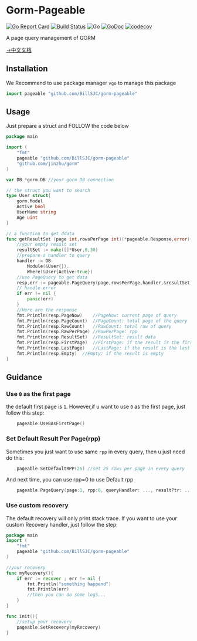 # Gorm-Pageable

[![Go Report Card](https://goreportcard.com/badge/github.com/BillSJC/gorm-pageable)](https://goreportcard.com/report/github.com/BillSJC/gorm-pageable)
[![Build Status](https://travis-ci.org/BillSJC/gorm-pageable.svg?branch=master)](https://travis-ci.org/BillSJC/gorm-pageable)
![Go](https://github.com/BillSJC/gorm-pageable/workflows/Go/badge.svg)
[![GoDoc](https://godoc.org/github.com/BillSJC/gorm-pageable?status.svg)](https://godoc.org/github.com/BillSJC/gorm-pageable)
[![codecov](https://codecov.io/gh/BillSJC/gorm-pageable/branch/master/graph/badge.svg)](https://codecov.io/gh/BillSJC/gorm-pageable)

A page query management of GORM 

[->中文文档](readme-cn.md)

## Installation

We Recommend to use package manager `vgo` to manage this package

```go
import pageable "github.com/BillSJC/gorm-pageable"
```

## Usage

Just prepare a struct and FOLLOW the code below

```go
package main

import (
    "fmt"
    pageable "github.com/BillSJC/gorm-pageable"
    "github.com/jinzhu/gorm"
)

var DB *gorm.DB //your gorm DB connection

// the struct you want to search
type User struct{
    gorm.Model
    Active bool
    UserName string
    Age uint
}

// a function to get ddata
func getResultSet (page int,rowsPerPage int)(*pageable.Response,error){
    //your empty result set
    resultSet := make([]*User,0,30)
    //prepare a handler to query
    handler := DB.
        Module(&User{}).
        Where(&User{Active:true})
    //use PageQuery to get data
    resp,err := pageable.PageQuery(page,rowsPerPage,handler,&resultSet)
    // handle error
    if err != nil {
        panic(err)
    }
    //Here are the response
	fmt.Println(resp.PageNow)    //PageNow: current page of query
	fmt.Println(resp.PageCount)  //PageCount: total page of the query
	fmt.Println(resp.RawCount)   //RawCount: total raw of query
	fmt.Println(resp.RawPerPage) //RawPerPage: rpp
	fmt.Println(resp.ResultSet)  //ResultSet: result data
	fmt.Println(resp.FirstPage)  //FirstPage: if the result is the first page
	fmt.Println(resp.LastPage)   //LastPage: if the result is the last page
	fmt.Println(resp.Empty)  //Empty: if the result is empty
}
```

## Guidance

### Use `0` as the first page

the default first page is `1`. However,if u want to use `0` as the first page, just follow this step:

```go
    pageable.Use0AsFirstPage()
```

### Set Default Result Per Page(rpp)

Sometimes you just want to use same `rpp` in every query, then u just need do this:

```go
    pageable.SetDefaultRPP(25) //set 25 rows per page in every query
```

And next time, you can use rpp=0 to use Default rpp

```go
    pageable.PageQuery(page:1, rpp:0, queryHandler: ..., resultPtr: ...)
```

### Use custom recovery

The default recovery will only print stack trace. If you want to use your custom Recovery handler, just follow the step:

```go
package main
import (
    "fmt"
    pageable "github.com/BillSJC/gorm-pageable"
)

//your recovery
func myRecovery(){
    if err := recover ; err != nil {
        fmt.Println("something happend")
        fmt.Println(err)
        //then you can do some logs...
    } 
}

func init(){
    //setup your recovery
    pageable.SetRecovery(myRecovery)
}
```